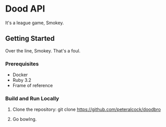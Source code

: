 # Dood API
It's a league game, Smokey.

## Getting Started
Over the line, Smokey. That's a foul. 

### Prerequisites
- Docker
- Ruby 3.2
- Frame of reference

### Build and Run Locally
1. Clone the repository:
   git clone https://github.com/peteralcock/doodbro
   
3. Go bowlng.
